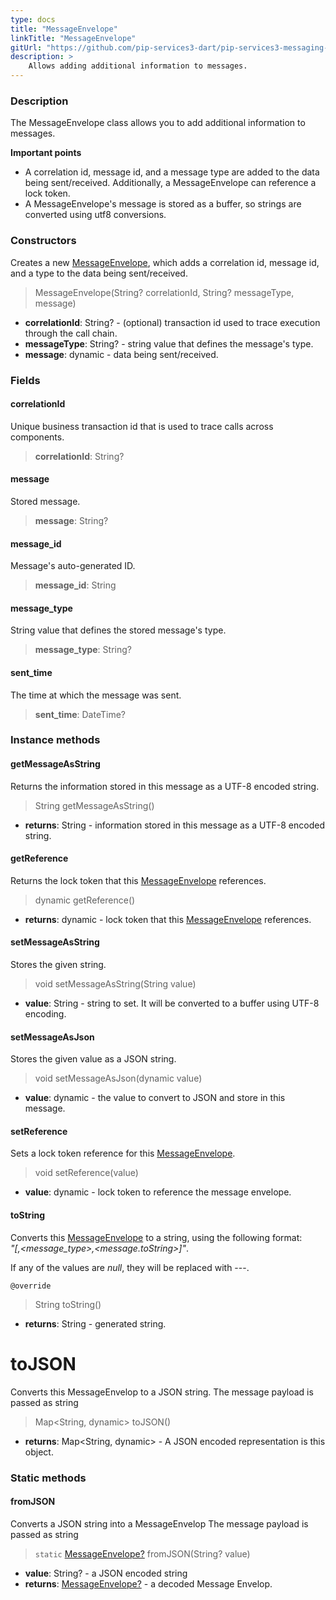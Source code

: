 ```yaml
---
type: docs
title: "MessageEnvelope"
linkTitle: "MessageEnvelope"
gitUrl: "https://github.com/pip-services3-dart/pip-services3-messaging-dart"
description: >
    Allows adding additional information to messages. 
---
```


### Description

The MessageEnvelope class allows you to add additional information to messages.

**Important points**

- A correlation id, message id, and a message type are added to the data being sent/received. Additionally, a MessageEnvelope can reference a lock token.
- A MessageEnvelope's message is stored as a buffer, so strings are converted using utf8 conversions.

### Constructors

Creates a new [MessageEnvelope](), which adds a correlation id, message id, and a type to the data being sent/received.

> MessageEnvelope(String? correlationId, String? messageType, message)

- **correlationId**: String? - (optional) transaction id used to trace execution through the call chain.
- **messageType**: String? - string value that defines the message's type.
- **message**: dynamic - data being sent/received.

### Fields

<span class="hide-title-link">

#### correlationId
Unique business transaction id that is used to trace calls across components.

> **correlationId**: String?

#### message
Stored message.

> **message**: String?

#### message_id
Message's auto-generated ID.

> **message_id**: String

#### message_type
String value that defines the stored message's type.

> **message_type**: String?

#### sent_time
The time at which the message was sent.

> **sent_time**: DateTime?

</span>

### Instance methods

#### getMessageAsString
Returns the information stored in this message as a UTF-8 encoded string.

> String getMessageAsString()

- **returns**: String - information stored in this message as a UTF-8 encoded string.

#### getReference
Returns the lock token that this [MessageEnvelope]() references.

> dynamic getReference()

- **returns**: dynamic - lock token that this [MessageEnvelope]() references.

#### setMessageAsString
Stores the given string.

> void setMessageAsString(String value)

- **value**: String - string to set. It will be converted to a buffer using UTF-8 encoding.


#### setMessageAsJson
Stores the given value as a JSON string.

> void setMessageAsJson(dynamic value)

- **value**: dynamic - the value to convert to JSON and store in this message.

#### setReference
Sets a lock token reference for this [MessageEnvelope]().

> void setReference(value)

- **value**: dynamic - lock token to reference the message envelope.

#### toString
Converts this [MessageEnvelope]() to a string, using the following format:  
*"[<correlationId>,<message_type>,<message.toString>]"*.

If any of the values are *null*, they will be replaced with \-\-\-.

`@override`
> String toString()

- **returns**: String - generated string.


# toJSON
Converts this MessageEnvelop to a JSON string.
The message payload is passed as string

> Map\<String, dynamic\> toJSON()

- **returns**: Map\<String, dynamic\> -  A JSON encoded representation is this object.


### Static methods

#### fromJSON
Converts a JSON string into a MessageEnvelop
The message payload is passed as string

> `static` [MessageEnvelope?]() fromJSON(String? value)

- **value**: String? - a JSON encoded string
- **returns**: [MessageEnvelope?]() - a decoded Message Envelop.